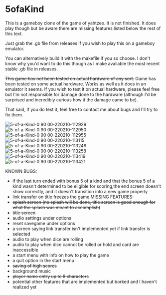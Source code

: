 # 5ofaKind

This is a gameboy clone of the game of yahtzee. It is not finished. It does play though but be aware there are missing features listed below the rest of this text.

Just grab the .gb file from releases if you wish to play this on a gameboy emulator.

You can alternatively build it with the makefile if you so choose. I don't know why you'd want to do this though as I make available the most recent stable .gb file in releases.

~~This game has not been tested on actual hardware of any sort.~~ Game has been tested on some actual hardware. Works as well as it does in an emulator it seems. If you wish to test it on actual hardware, please feel free but I'm not responsible for damage done to the hardware (although I'd be surprised and incredibly curious how it the damage came to be).

That said, if you do test it, feel free to contact me about bugs and I'll try to fix them.

![5-of-a-Kind-0 90 00-220210-112929](https://user-images.githubusercontent.com/97451908/153441723-9ea8c3f8-b52f-4178-9a71-521e3ada924c.png)
![5-of-a-Kind-0 90 00-220210-112950](https://user-images.githubusercontent.com/97451908/153441751-7ec6640f-1856-415f-800c-9dc5b77d8c10.png)
![5-of-a-Kind-0 90 00-220210-112955](https://user-images.githubusercontent.com/97451908/153441754-a6427cda-97a2-4683-94e6-242cc19db0cc.png)
![5-of-a-Kind-0 90 00-220210-113115](https://user-images.githubusercontent.com/97451908/153441770-bccd0bf8-4a00-4a07-9b43-17529904c87b.png)
![5-of-a-Kind-0 90 00-220210-113249](https://user-images.githubusercontent.com/97451908/153441775-4c1e5aa1-1564-4f1e-aa70-484a6205230f.png)
![5-of-a-Kind-0 90 00-220210-113258](https://user-images.githubusercontent.com/97451908/153441777-b1935b11-33ce-4622-bbf3-f6335090afec.png)
![5-of-a-Kind-0 90 00-220210-113419](https://user-images.githubusercontent.com/97451908/153441790-b24aeaba-dc22-48f1-86ee-7a47fdb962a7.png)
![5-of-a-Kind-0 90 00-220210-113421](https://user-images.githubusercontent.com/97451908/153441791-8e826bde-22d6-4a98-9d00-4067d2f79fd4.png)

KNOWN BUGS:
* if the last turn ended with bonus 5 of a kind and that the bonus 5 of a kind wasn't determined to be eligible for scoring,the end screen doesn't show correctly, and it doesn't transition into a new game properly
* link transfer on title freezes the game
MISSING FEATURES:
* ~~splash screen (no splash will be done, title screen is good enough for what the splash was meant to accomplish)~~
* ~~title screen~~
* audio settings under options
* reset savegame under options
* a screen saying link transfer isn't implemented yet if link transfer is selected
* audio to play when dice are rolling
* audio to play when dice cannot be rolled or hold and card are inaccessible
* a start menu with info on how to play the game
* a quit option in the start menu
* ~~saving of high scores~~
* background music
* ~~player name entry up to 8 characters~~
* potential other features that are implemented but borked and I haven't realized yet

